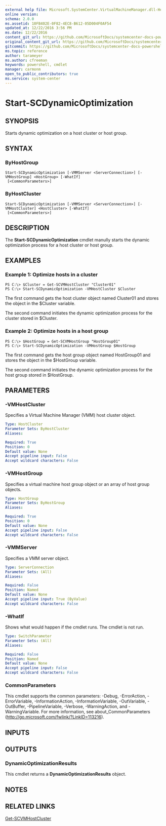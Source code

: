 ```yaml
---
external help file: Microsoft.SystemCenter.VirtualMachineManager.dll-Help.xml
online version: 
schema: 2.0.0
ms.assetid: 10FB402E-0F82-4EC8-B612-05D004F0AF54
updated_at: 12/22/2016 3:56 PM
ms.date: 12/22/2016
content_git_url: https://github.com/MicrosoftDocs/systemcenter-docs-powershell/blob/master/systemcenter-cmdlets/SystemCenter2016/VirtualMachineManager/vlatest/Start-SCDynamicOptimization.md
original_content_git_url: https://github.com/MicrosoftDocs/systemcenter-docs-powershell/blob/master/systemcenter-cmdlets/SystemCenter2016/VirtualMachineManager/vlatest/Start-SCDynamicOptimization.md
gitcommit: https://github.com/MicrosoftDocs/systemcenter-docs-powershell/blob/96e5647587661652225fbdd2c797cd4d59d542bc/systemcenter-cmdlets/SystemCenter2016/VirtualMachineManager/vlatest/Start-SCDynamicOptimization.md
ms.topic: reference
author: tarameyer
ms.author: cfreeman
keywords: powershell, cmdlet
manager: carmonm
open_to_public_contributors: true
ms.service: system-center
---
```


# Start-SCDynamicOptimization

## SYNOPSIS
Starts dynamic optimization on a host cluster or host group.

## SYNTAX

### ByHostGroup
```
Start-SCDynamicOptimization [-VMMServer <ServerConnection>] [-VMHostGroup] <HostGroup> [-WhatIf]
 [<CommonParameters>]
```

### ByHostCluster
```
Start-SCDynamicOptimization [-VMMServer <ServerConnection>] [-VMHostCluster] <HostCluster> [-WhatIf]
 [<CommonParameters>]
```

## DESCRIPTION
The **Start-SCDynamicOptimization** cmdlet manully starts the dynamic optimization process for a host cluster or host group.

## EXAMPLES

### Example 1: Optimize hosts in a cluster
```
PS C:\> $Cluster = Get-SCVMHostCluster "Cluster01"
PS C:\> Start-SCDynamicOptimization -VMHostCluster $Cluster
```

The first command gets the host cluster object named Cluster01 and stores the object in the $Cluster variable.

The second command initiates the dynamic optimization process for the cluster stored in $Cluster.

### Example 2: Optimize hosts in a host group
```
PS C:\> $HostGroup = Get-SCVMHostGroup "HostGroup01"
PS C:\> Start-SCDynamicOptimization -VMHostGroup $HostGroup
```

The first command gets the host group object named HostGroup01 and stores the object in the $HostGroup variable.

The second command initiates the dynamic optimization process for the host group stored in $HostGroup.

## PARAMETERS

### -VMHostCluster
Specifies a Virtual Machine Manager (VMM) host cluster object.

```yaml
Type: HostCluster
Parameter Sets: ByHostCluster
Aliases: 

Required: True
Position: 0
Default value: None
Accept pipeline input: False
Accept wildcard characters: False
```

### -VMHostGroup
Specifies a virtual machine host group object or an array of host group objects.

```yaml
Type: HostGroup
Parameter Sets: ByHostGroup
Aliases: 

Required: True
Position: 0
Default value: None
Accept pipeline input: False
Accept wildcard characters: False
```

### -VMMServer
Specifies a VMM server object.

```yaml
Type: ServerConnection
Parameter Sets: (All)
Aliases: 

Required: False
Position: Named
Default value: None
Accept pipeline input: True (ByValue)
Accept wildcard characters: False
```

### -WhatIf
Shows what would happen if the cmdlet runs. The cmdlet is not run.

```yaml
Type: SwitchParameter
Parameter Sets: (All)
Aliases: 

Required: False
Position: Named
Default value: None
Accept pipeline input: False
Accept wildcard characters: False
```

### CommonParameters
This cmdlet supports the common parameters: -Debug, -ErrorAction, -ErrorVariable, -InformationAction, -InformationVariable, -OutVariable, -OutBuffer, -PipelineVariable, -Verbose, -WarningAction, and -WarningVariable. For more information, see about_CommonParameters (http://go.microsoft.com/fwlink/?LinkID=113216).

## INPUTS

## OUTPUTS

### DynamicOptimizationResults
This cmdlet returns a **DynamicOptimizationResults** object.

## NOTES

## RELATED LINKS

[Get-SCVMHostCluster](xref:SystemCenter2016/VirtualMachineManager/vlatest/Get-SCVMHostCluster.md)

